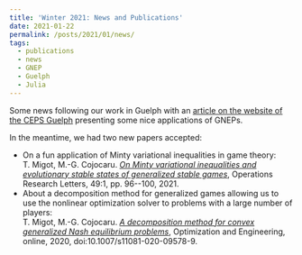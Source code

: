 ```yaml
---
title: 'Winter 2021: News and Publications'
date: 2021-01-22
permalink: /posts/2021/01/news/
tags:
  - publications
  - news
  - GNEP
  - Guelph
  - Julia
---
```

Some news following our work in Guelph with an 
[article on the website of the CEPS Guelph](https://www.uoguelph.ca/ceps/news/2021/01/mathematical-methods-changing-game)
presenting some nice applications of GNEPs.

In the meantime, we had two new papers accepted:
  * On a fun application of Minty variational inequalities in game theory:  
T. Migot, M.-G. Cojocaru. [<i>On Minty variational inequalities and evolutionary stable states of generalized stable games</i>](https://www.sciencedirect.com/science/article/pii/S0167637720301875), Operations Research Letters, 49:1, pp. 96--100, 2021.
  * About a decomposition method for generalized games allowing us to use the nonlinear optimization solver to problems with a large number of players:  
T. Migot, M.-G. Cojocaru. [<i>A decomposition method for convex generalized Nash equilibrium problems</i>](http://link.springer.com/article/10.1007/s11081-020-09578-9), Optimization and Engineering, online, 2020, doi:10.1007/s11081-020-09578-9.

